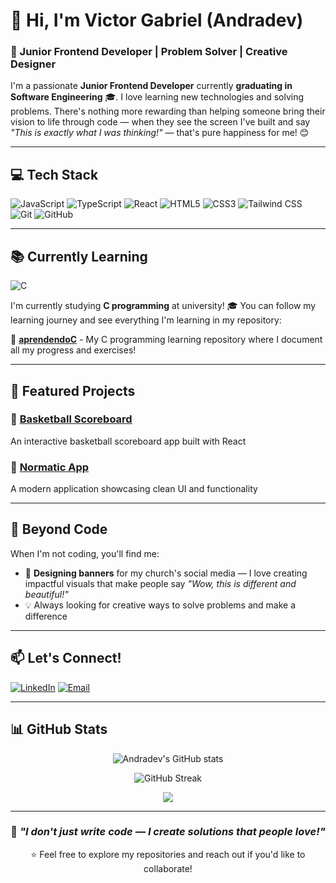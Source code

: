 # 👋 Hi, I'm Victor Gabriel (Andradev)

### 🚀 Junior Frontend Developer | Problem Solver | Creative Designer

I'm a passionate **Junior Frontend Developer** currently **graduating in Software Engineering** 🎓. I love learning new technologies and solving problems. There's nothing more rewarding than helping someone bring their vision to life through code — when they see the screen I've built and say *"This is exactly what I was thinking!"* — that's pure happiness for me! 😊

---

## 💻 Tech Stack

![JavaScript](https://img.shields.io/badge/JavaScript-F7DF1E?style=for-the-badge&logo=javascript&logoColor=black)
![TypeScript](https://img.shields.io/badge/TypeScript-007ACC?style=for-the-badge&logo=typescript&logoColor=white)
![React](https://img.shields.io/badge/React-20232A?style=for-the-badge&logo=react&logoColor=61DAFB)
![HTML5](https://img.shields.io/badge/HTML5-E34F26?style=for-the-badge&logo=html5&logoColor=white)
![CSS3](https://img.shields.io/badge/CSS3-1572B6?style=for-the-badge&logo=css3&logoColor=white)
![Tailwind CSS](https://img.shields.io/badge/Tailwind_CSS-38B2AC?style=for-the-badge&logo=tailwind-css&logoColor=white)
![Git](https://img.shields.io/badge/Git-F05032?style=for-the-badge&logo=git&logoColor=white)
![GitHub](https://img.shields.io/badge/GitHub-100000?style=for-the-badge&logo=github&logoColor=white)

---

## 📚 Currently Learning

![C](https://img.shields.io/badge/C-00599C?style=for-the-badge&logo=c&logoColor=white)

I'm currently studying **C programming** at university! 🎓 You can follow my learning journey and see everything I'm learning in my repository:

🔗 **[aprendendoC](https://github.com/Andradev/aprendendoC)** - My C programming learning repository where I document all my progress and exercises!

---

## 🌟 Featured Projects

### 🏀 [Basketball Scoreboard](https://github.com/Andradev/basketball-scoreboard)
An interactive basketball scoreboard app built with React

### 📱 [Normatic App](https://github.com/Andradev/normatic-app)
A modern application showcasing clean UI and functionality

---

## 🎨 Beyond Code

When I'm not coding, you'll find me:
- 🎨 **Designing banners** for my church's social media — I love creating impactful visuals that make people say *"Wow, this is different and beautiful!"*
- 💡 Always looking for creative ways to solve problems and make a difference

---

## 📫 Let's Connect!

[![LinkedIn](https://img.shields.io/badge/LinkedIn-0077B5?style=for-the-badge&logo=linkedin&logoColor=white)](https://www.linkedin.com/in/victor-gabriel-barbosa-de-andrade-b29331309/)
[![Email](https://img.shields.io/badge/Email-D14836?style=for-the-badge&logo=gmail&logoColor=white)](mailto:victorgb.andrade@gmail.com)

---

## 📊 GitHub Stats

<div align="center">
  
![Andradev's GitHub stats](https://github-readme-stats.vercel.app/api?username=Andradev&show_icons=true&theme=radical&include_all_commits=true&count_private=true)

![GitHub Streak](https://github-readme-streak-stats.herokuapp.com/?user=Andradev&theme=radical)

<img src="https://github-readme-stats.vercel.app/api/top-langs/?username=Andradev&layout=compact&theme=radical"/>

---

### 💬 *"I don't just write code — I create solutions that people love!"*

⭐️ Feel free to explore my repositories and reach out if you'd like to collaborate!
